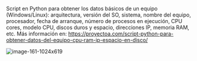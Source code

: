 Script en Python para obtener los datos básicos de un equipo (Windows/Linux): arquitectura, versión del SO, sistema, nombre del equipo, procesador, fecha de arranque, número de procesos en ejecución, CPU cores, modelo CPU, discos duros y espacio, direcciones IP, memoria RAM, etc. Más información en: https://proyectoa.com/script-python-para-obtener-datos-del-equipo-cpu-ram-ip-espacio-en-disco/

![image-161-1024x619](https://github.com/user-attachments/assets/5fc66b5e-e587-446a-9703-92e5e8472568)
